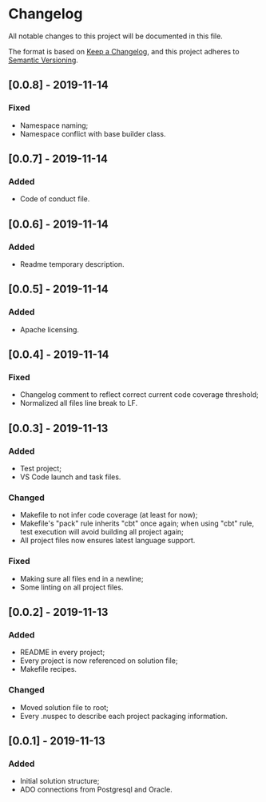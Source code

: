 # Changelog
All notable changes to this project will be documented in this file.

The format is based on [Keep a Changelog](https://keepachangelog.com/en/1.0.0/),
and this project adheres to [Semantic Versioning](https://semver.org/spec/v2.0.0.html).

## [0.0.8] - 2019-11-14
### Fixed
- Namespace naming;
- Namespace conflict with base builder class.

## [0.0.7] - 2019-11-14
### Added
- Code of conduct file.

## [0.0.6] - 2019-11-14
### Added
- Readme temporary description.

## [0.0.5] - 2019-11-14
### Added
- Apache licensing.

## [0.0.4] - 2019-11-14
### Fixed
- Changelog comment to reflect correct current code coverage threshold;
- Normalized all files line break to LF.

## [0.0.3] - 2019-11-13
### Added
- Test project;
- VS Code launch and task files.

### Changed
- Makefile to not infer code coverage (at least for now);
- Makefile's "pack" rule inherits "cbt" once again; when using "cbt" rule, test execution will avoid building all project again;
- All project files now ensures latest language support.

### Fixed
- Making sure all files end in a newline;
- Some linting on all project files.

## [0.0.2] - 2019-11-13
### Added
- README in every project;
- Every project is now referenced on solution file;
- Makefile recipes.

### Changed
- Moved solution file to root;
- Every .nuspec to describe each project packaging information.

## [0.0.1] - 2019-11-13
### Added
- Initial solution structure;
- ADO connections from Postgresql and Oracle.
